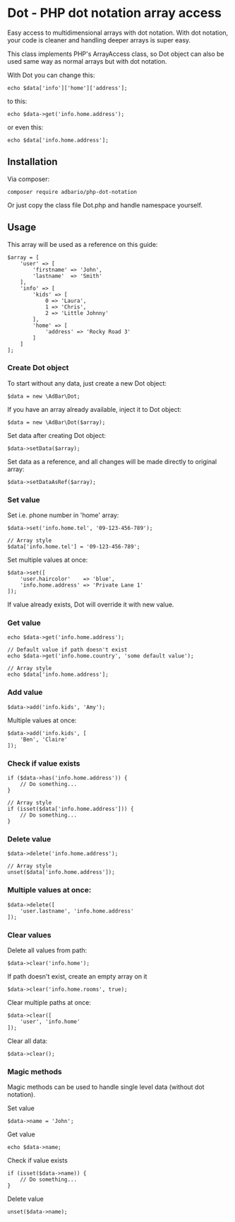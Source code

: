 # Dot - PHP dot notation array access
Easy access to multidimensional arrays with dot notation.
With dot notation, your code is cleaner and handling deeper arrays is super easy.

This class implements PHP's ArrayAccess class, so Dot object can also be used same way as normal arrays but with dot notation.

With Dot you can change this:

    echo $data['info']['home']['address'];

to this:

    echo $data->get('info.home.address');

or even this:

    echo $data['info.home.address'];

## Installation

Via composer:

    composer require adbario/php-dot-notation

Or just copy the class file Dot.php and handle namespace yourself.

## Usage

This array will be used as a reference on this guide:

    $array = [
        'user' => [
            'firstname' => 'John',
            'lastname'  => 'Smith'
        ],
        'info' => [
            'kids' => [
                0 => 'Laura',
                1 => 'Chris',
                2 => 'Little Johnny'
            ],
            'home' => [
                'address' => 'Rocky Road 3'
            ]
        ]
    ];

### Create Dot object

To start without any data, just create a new Dot object:

    $data = new \AdBar\Dot;

If you have an array already available, inject it to Dot object:

    $data = new \AdBar\Dot($array);
    
Set data after creating Dot object:

    $data->setData($array);
    
Set data as a reference, and all changes will be made directly to original array:

    $data->setDataAsRef($array);

### Set value

Set i.e. phone number in 'home' array:
    
    $data->set('info.home.tel', '09-123-456-789');
    
    // Array style
    $data['info.home.tel'] = '09-123-456-789';

Set multiple values at once:

    $data->set([
        'user.haircolor'    => 'blue',
        'info.home.address' => 'Private Lane 1'
    ]);

If value already exists, Dot will override it with new value.

### Get value

    echo $data->get('info.home.address');
    
    // Default value if path doesn't exist
    echo $data->get('info.home.country', 'some default value');
    
    // Array style
    echo $data['info.home.address'];

### Add value

    $data->add('info.kids', 'Amy');

Multiple values at once:

    $data->add('info.kids', [
        'Ben', 'Claire'
    ]);

### Check if value exists

    if ($data->has('info.home.address')) {
        // Do something...
    }
    
    // Array style
    if (isset($data['info.home.address'])) {
        // Do something...
    }

### Delete value

    $data->delete('info.home.address');
    
    // Array style
    unset($data['info.home.address']);

### Multiple values at once:

    $data->delete([
        'user.lastname', 'info.home.address'
    ]);

### Clear values

Delete all values from path:

    $data->clear('info.home');
    
If path doesn't exist, create an empty array on it

    $data->clear('info.home.rooms', true);

Clear multiple paths at once:

    $data->clear([
        'user', 'info.home'
    ]);
    
Clear all data:

    $data->clear();

### Magic methods

Magic methods can be used to handle single level data (without dot notation).

Set value

    $data->name = 'John';

Get value

    echo $data->name;

Check if value exists

    if (isset($data->name)) {
        // Do something...
    }

Delete value

    unset($data->name);

